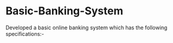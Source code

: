 # Basic-Banking-System
Developed a basic online banking system which has the following specifications:-
